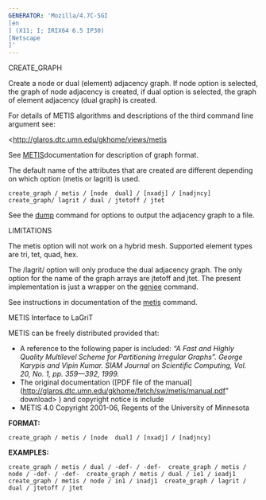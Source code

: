 ```yaml
---
GENERATOR: 'Mozilla/4.7C-SGI 
[en
] (X11; I; IRIX64 6.5 IP30) 
[Netscape
]'
---
```


CREATE\_GRAPH

 Create a node or dual (element) adjacency graph. If node option is
 selected, the graph of node adjacency is created, if dual option is
 selected, the graph of element adjacency (dual graph) is created.

 For details of METIS algorithms and descriptions of the third command
 line argument see:

 <http://glaros.dtc.umn.edu/gkhome/views/metis

 See [METIS](metis.md)documentation for description of graph format.

 The default name of the attributes that are created are different
 depending on which option (metis or lagrit) is used.

 `create_graph / metis / [node  dual] / [nxadj] / [nadjncy]  create_graph/ lagrit / dual / jtetoff / jtet   `

 See the [dump](DUMP2.md) command for options to output the adjacency
 graph to a file.`   `



LIMITATIONS

 The metis option will not work on a hybrid mesh. Supported element
 types are tri, tet, quad, hex.

 The /lagrit/ option will only produce the dual adjacency graph. The
 only option for the name of the graph arrays are jtetoff and jtet. The
 present implementation is just a wrapper on the [geniee](GENIEE.md)
 command.


 See instructions in documentation of the [metis](metis.md) command.

METIS Interface to LaGriT


 METIS can be freely distributed provided that:

-   A reference to the following paper is included: *“A Fast and Highly
    Quality Multilevel Scheme for Partitioning Irregular Graphs”. George
    Karypis and Vipin Kumar. SIAM Journal on Scientific Computing, Vol.
    20, No. 1, pp. 359—392, 1999.*
-   The original documentation ([PDF file of the
    manual](http://glaros.dtc.umn.edu/gkhome/fetch/sw/metis/manual.pdf" download> </a>)
    and copyright notice is include
-   METIS 4.0 Copyright 2001-06, Regents of the University of Minnesota

**FORMAT:**

 `create_graph / metis / [node  dual] / [nxadj] / [nadjncy]`

**EXAMPLES:**

 `create_graph / metis / dual / -def- / -def-  create_graph / metis / node / -def- / -def-  create_graph / metis / dual / ie1 / ieadj1  create_graph / metis / node / in1 / inadj1  create_graph / lagrit / dual / jtetoff / jtet`



